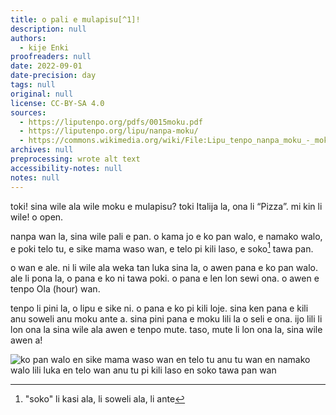 ```yaml
---
title: o pali e mulapisu[^1]!
description: null
authors:
  - kije Enki
proofreaders: null
date: 2022-09-01
date-precision: day
tags: null
original: null
license: CC-BY-SA 4.0
sources:
  - https://liputenpo.org/pdfs/0015moku.pdf
  - https://liputenpo.org/lipu/nanpa-moku/
  - https://commons.wikimedia.org/wiki/File:Lipu_tenpo_nanpa_moku_-_moku_open.png
archives: null
preprocessing: wrote alt text
accessibility-notes: null
notes: null
---
```


toki! sina wile ala wile moku e mulapisu? toki Italija la, ona li “Pizza”. mi kin li wile! o open.

nanpa wan la, sina wile pali e pan. o kama jo e ko pan walo, e namako walo, e poki telo tu, e sike mama waso wan, e telo pi kili laso, e soko[^2] tawa pan.

o wan e ale. ni li wile ala weka tan luka sina la, o awen pana e ko pan walo. ale li pona la, o pana e ko ni tawa poki. o pana e len lon sewi ona. o awen e tenpo Ola (hour) wan.

[^1]: "mulapisu" li pan lipu loje pi ma Italija
[^2]: "soko" li kasi ala, li soweli ala, li ante

tenpo li pini la, o lipu e sike ni. o pana e ko pi kili loje. sina ken pana e kili anu soweli anu moku ante a. sina pini pana e moku lili la o seli e ona. ijo lili li lon ona la sina wile ala awen e tenpo mute. taso, mute li lon ona la, sina wile awen a!

![ko pan walo en sike mama waso wan en telo tu anu tu wan en namako walo lili luka en telo wan anu tu pi kili laso en soko tawa pan wan](https://upload.wikimedia.org/wikipedia/commons/d/d5/Lipu_tenpo_nanpa_moku_-_moku_open.png)